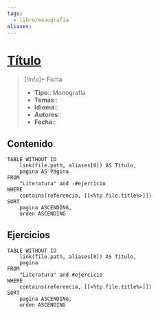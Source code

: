 ```yaml
---
tags:
  - libro/monografia
aliases:
---
```

# [Título]()

>[!info]+ Ficha
>- **Tipo**:: Monografía
>- **Temas**::
>- **Idioma**::
>- **Autores**::
>- **Fecha**::

## Contenido
```dataview
TABLE WITHOUT ID
    link(file.path, aliases[0]) AS Título,
    pagina AS Página
FROM
    "Literatura" and -#ejercicio
WHERE
    contains(referencia, [[<%tp.file.title%>]])
SORT
    pagina ASCENDING,
    orden ASCENDING
```

## Ejercicios
```dataview
TABLE WITHOUT ID
    link(file.path, aliases[0]) AS Título,
    pagina
FROM
    "Literatura" and #ejercicio
WHERE
    contains(referencia, [[<%tp.file.title%>]])
SORT
    pagina ASCENDING,
    orden ASCENDING
```

